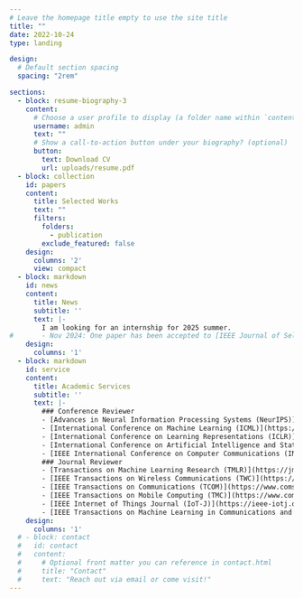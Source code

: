 ```yaml
---
# Leave the homepage title empty to use the site title
title: ""
date: 2022-10-24
type: landing

design:
  # Default section spacing
  spacing: "2rem"

sections:
  - block: resume-biography-3
    content:
      # Choose a user profile to display (a folder name within `content/authors/`)
      username: admin
      text: ""
      # Show a call-to-action button under your biography? (optional)
      button:
        text: Download CV
        url: uploads/resume.pdf
  - block: collection
    id: papers
    content:
      title: Selected Works
      text: ""
      filters:
        folders:
          - publication
        exclude_featured: false
    design:
      columns: '2'
      view: compact
  - block: markdown
    id: news
    content:
      title: News
      subtitle: ''
      text: |-
        I am looking for an internship for 2025 summer.
#       - Nov 2024: One paper has been accepted to [IEEE Journal of Selected Areas in Sensors](https://ieee-jsas.org/).
    design:
      columns: '1'
  - block: markdown
    id: service
    content:
      title: Academic Services
      subtitle: ''
      text: |-
        ### Conference Reviewer
        - [Advances in Neural Information Processing Systems (NeurIPS)](https://neurips.cc/)
        - [International Conference on Machine Learning (ICML)](https://icml.cc/)
        - [International Conference on Learning Representations (ICLR)](https://iclr.cc/Conferences/2025)
        - [International Conference on Artificial Intelligence and Statistics (AISTATS)](https://aistats.org/aistats2025/)
        - [IEEE International Conference on Computer Communications (INFOCOM)](https://infocom2024.ieee-infocom.org/)
        ### Journal Reviewer
        - [Transactions on Machine Learning Research (TMLR)](https://jmlr.org/tmlr/)
        - [IEEE Transactions on Wireless Communications (TWC)](https://www.comsoc.org/publications/journals/ieee-twc)
        - [IEEE Transactions on Communications (TCOM)](https://www.comsoc.org/publications/journals/ieee-tcom)
        - [IEEE Transactions on Mobile Computing (TMC)](https://www.computer.org/csdl/journal/tm)
        - [IEEE Internet of Things Journal (IoT-J)](https://ieee-iotj.org/)
        - [IEEE Transactions on Machine Learning in Communications and Networking (TMLCN)](https://www.comsoc.org/publications/journals/ieee-tmlcn)
    design:
      columns: '1'
  # - block: contact
  #   id: contact
  #   content:
  #     # Optional front matter you can reference in contact.html
  #     title: "Contact"
  #     text: "Reach out via email or come visit!"
---
```

